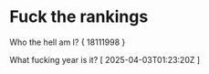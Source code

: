 # Fuck the rankings

Who the hell am I?
{ 18111998 }

What fucking year is it?
[ 2025-04-03T01:23:20Z ]
